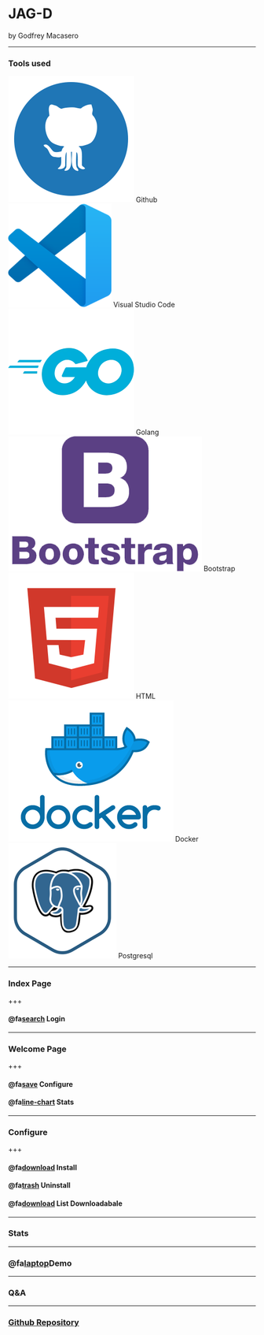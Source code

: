 # JAG-D

by Godfrey Macasero

---

### Tools used

![Image](assets/githubblue.png) Github
![Image](assets/vscode.png) Visual Studio Code
![Image](assets/goblue.png) Golang
![Image](assets/bootstraplogo.png) Bootstrap
![Image](assets/htmllogo.png) HTML
![Image](assets/docker.png) Docker
![Image](assets/postgresql3.png) Postgresql

---
### Index Page

+++
#### @fa[search]() Login

---
### Welcome Page

+++
#### @fa[save]() Configure
#### @fa[line-chart]() Stats
---

### Configure

+++
#### @fa[download]() Install
#### @fa[trash]() Uninstall
#### @fa[download]() List Downloadabale 
---
### Stats
---
### @fa[laptop]()Demo

---
### Q&A

---
### [Github Repository](https://github.com/gmac220/project1)
